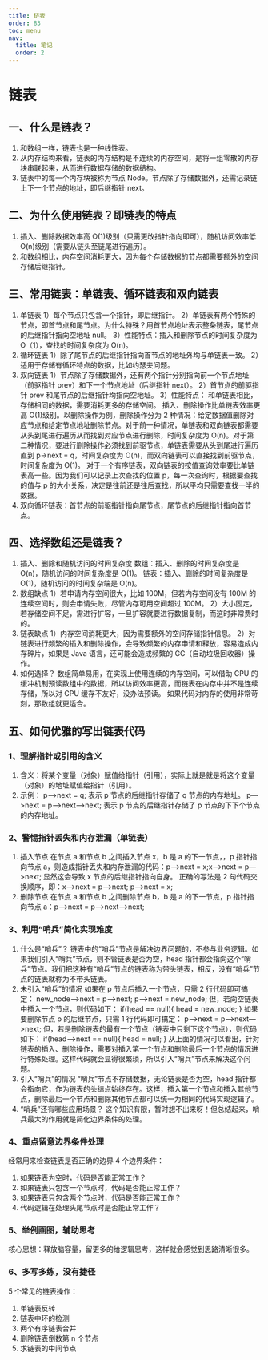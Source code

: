 ```yaml
---
title: 链表
order: 83
toc: menu
nav:
  title: 笔记
  order: 2
---
```


# 链表

## 一、什么是链表？

1. 和数组一样，链表也是一种线性表。
2. 从内存结构来看，链表的内存结构是不连续的内存空间，是将一组零散的内存块串联起来，从而进行数据存储的数据结构。
3. 链表中的每一个内存块被称为节点 Node。节点除了存储数据外，还需记录链上下一个节点的地址，即后继指针 next。

## 二、为什么使用链表？即链表的特点

1. 插入、删除数据效率高 O(1)级别（只需更改指针指向即可），随机访问效率低 O(n)级别（需要从链头至链尾进行遍历）。
2. 和数组相比，内存空间消耗更大，因为每个存储数据的节点都需要额外的空间存储后继指针。

## 三、常用链表：单链表、循环链表和双向链表

1. 单链表
   1）每个节点只包含一个指针，即后继指针。
   2）单链表有两个特殊的节点，即首节点和尾节点。为什么特殊？用首节点地址表示整条链表，尾节点的后继指针指向空地址 null。
   3）性能特点：插入和删除节点的时间复杂度为 O（1），查找的时间复杂度为 O(n)。
2. 循环链表
   1）除了尾节点的后继指针指向首节点的地址外均与单链表一致。
   2）适用于存储有循环特点的数据，比如约瑟夫问题。
3. 双向链表
   1）节点除了存储数据外，还有两个指针分别指向前一个节点地址（前驱指针 prev）和下一个节点地址（后继指针 next）。
   2）首节点的前驱指针 prev 和尾节点的后继指针均指向空地址。
   3）性能特点：
   和单链表相比，存储相同的数据，需要消耗更多的存储空间。
   插入、删除操作比单链表效率更高 O(1)级别。以删除操作为例，删除操作分为 2 种情况：给定数据值删除对应节点和给定节点地址删除节点。对于前一种情况，单链表和双向链表都需要从头到尾进行遍历从而找到对应节点进行删除，时间复杂度为 O(n)。对于第二种情况，要进行删除操作必须找到前驱节点，单链表需要从头到尾进行遍历直到 p->next = q，时间复杂度为 O(n)，而双向链表可以直接找到前驱节点，时间复杂度为 O(1)。
   对于一个有序链表，双向链表的按值查询效率要比单链表高一些。因为我们可以记录上次查找的位置 p，每一次查询时，根据要查找的值与 p 的大小关系，决定是往前还是往后查找，所以平均只需要查找一半的数据。
4. 双向循环链表：首节点的前驱指针指向尾节点，尾节点的后继指针指向首节点。

## 四、选择数组还是链表？

1. 插入、删除和随机访问的时间复杂度
   数组：插入、删除的时间复杂度是 O(n)，随机访问的时间复杂度是 O(1)。
   链表：插入、删除的时间复杂度是 O(1)，随机访问的时间复杂端是 O(n)。
2. 数组缺点
   1）若申请内存空间很大，比如 100M，但若内存空间没有 100M 的连续空间时，则会申请失败，尽管内存可用空间超过 100M。
   2）大小固定，若存储空间不足，需进行扩容，一旦扩容就要进行数据复制，而这时非常费时的。
3. 链表缺点
   1）内存空间消耗更大，因为需要额外的空间存储指针信息。
   2）对链表进行频繁的插入和删除操作，会导致频繁的内存申请和释放，容易造成内存碎片，如果是 Java 语言，还可能会造成频繁的 GC（自动垃圾回收器）操作。
4. 如何选择？
   数组简单易用，在实现上使用连续的内存空间，可以借助 CPU 的缓冲机制预读数组中的数据，所以访问效率更高，而链表在内存中并不是连续存储，所以对 CPU 缓存不友好，没办法预读。
   如果代码对内存的使用非常苛刻，那数组就更适合。

## 五、如何优雅的写出链表代码

### 1、理解指针或引用的含义

1. 含义：将某个变量（对象）赋值给指针（引用），实际上就是就是将这个变量（对象）的地址赋值给指针（引用）。
2. 示例：
   p—>next = q; 表示 p 节点的后继指针存储了 q 节点的内存地址。
   p—>next = p—>next—>next; 表示 p 节点的后继指针存储了 p 节点的下下个节点的内存地址。

### 2、警惕指针丢失和内存泄漏（单链表）

1. 插入节点
   在节点 a 和节点 b 之间插入节点 x，b 是 a 的下一节点，，p 指针指向节点 a，则造成指针丢失和内存泄漏的代码：p—>next = x;x—>next = p—>next; 显然这会导致 x 节点的后继指针指向自身。
   正确的写法是 2 句代码交换顺序，即：x—>next = p—>next; p—>next = x;
2. 删除节点
   在节点 a 和节点 b 之间删除节点 b，b 是 a 的下一节点，p 指针指向节点 a：p—>next = p—>next—>next;

### 3、利用“哨兵”简化实现难度

1. 什么是“哨兵”？
   链表中的“哨兵”节点是解决边界问题的，不参与业务逻辑。如果我们引入“哨兵”节点，则不管链表是否为空，head 指针都会指向这个“哨兵”节点。我们把这种有“哨兵”节点的链表称为带头链表，相反，没有“哨兵”节点的链表就称为不带头链表。
2. 未引入“哨兵”的情况
   如果在 p 节点后插入一个节点，只需 2 行代码即可搞定：
   new_node—>next = p—>next;
   p—>next = new_node;
   但，若向空链表中插入一个节点，则代码如下：
   if(head == null){
   head = new_node;
   }
   如果要删除节点 p 的后继节点，只需 1 行代码即可搞定：
   p—>next = p—>next—>next;
   但，若是删除链表的最有一个节点（链表中只剩下这个节点），则代码如下：
   if(head—>next == null){
   head = null;
   }
   从上面的情况可以看出，针对链表的插入、删除操作，需要对插入第一个节点和删除最后一个节点的情况进行特殊处理。这样代码就会显得很繁琐，所以引入“哨兵”节点来解决这个问题。
3. 引入“哨兵”的情况
   “哨兵”节点不存储数据，无论链表是否为空，head 指针都会指向它，作为链表的头结点始终存在。这样，插入第一个节点和插入其他节点，删除最后一个节点和删除其他节点都可以统一为相同的代码实现逻辑了。
4. “哨兵”还有哪些应用场景？
   这个知识有限，暂时想不出来呀！但总结起来，哨兵最大的作用就是简化边界条件的处理。

### 4、重点留意边界条件处理

经常用来检查链表是否正确的边界 4 个边界条件：

1. 如果链表为空时，代码是否能正常工作？
2. 如果链表只包含一个节点时，代码是否能正常工作？
3. 如果链表只包含两个节点时，代码是否能正常工作？
4. 代码逻辑在处理头尾节点时是否能正常工作？

### 5、举例画图，辅助思考

核心思想：释放脑容量，留更多的给逻辑思考，这样就会感觉到思路清晰很多。

### 6、多写多练，没有捷径

5 个常见的链表操作：

1. 单链表反转
2. 链表中环的检测
3. 两个有序链表合并
4. 删除链表倒数第 n 个节点
5. 求链表的中间节点
